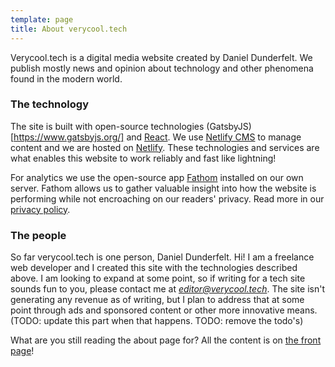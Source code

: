 ```yaml
---
template: page
title: About verycool.tech
---
```

Verycool.tech is a digital media website created by Daniel Dunderfelt. We publish mostly news and opinion about technology and other phenomena found in the modern world.

### The technology

The site is built with open-source technologies (GatsbyJS)[https://www.gatsbyjs.org/] and [React](https://reactjs.org/). We use [Netlify CMS](https://www.netlifycms.org/) to manage content and we are hosted on [Netlify](https://www.netlify.com/). These technologies and services are what enables this website to work reliably and fast like lightning!

For analytics we use the open-source app [Fathom](https://usefathom.com/) installed on our own server. Fathom allows us to gather valuable insight into how the website is performing while not encroaching on our readers' privacy. Read more in our [privacy policy](/privacy-policy).

### The people

So far verycool.tech is one person, Daniel Dunderfelt. Hi! I am a freelance web developer and I created this site with the technologies described above. I am looking to expand at some point, so if writing for a tech site sounds fun to you, please contact me at *editor@verycool.tech*. The site isn't generating any revenue as of writing, but I plan to address that at some point through ads and sponsored content or other more innovative means. (TODO: update this part when that happens. TODO: remove the todo's)

What are you still reading the about page for? All the content is on [the front page](/)!
